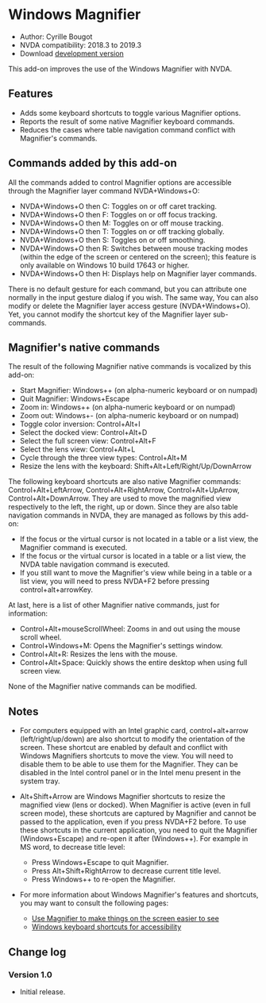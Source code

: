 # Windows Magnifier

* Author: Cyrille Bougot
* NVDA compatibility: 2018.3 to 2019.3
* Download [development version][2]

This add-on improves the use of the Windows Magnifier with NVDA.


## Features

* Adds some keyboard shortcuts to toggle various Magnifier options.
* Reports the result of some native Magnifier keyboard commands.
* Reduces the cases where table navigation command conflict with Magnifier's commands.


## Commands added by this add-on

All the commands added to control Magnifier options are accessible through the Magnifier layer command NVDA+Windows+O:

* NVDA+Windows+O then C: Toggles on or off caret tracking.
* NVDA+Windows+O then F: Toggles on or off focus tracking.
* NVDA+Windows+O then M: Toggles on or off mouse tracking.
* NVDA+Windows+O then T: Toggles on or off tracking globally.
* NVDA+Windows+O then S: Toggles on or off smoothing.
* NVDA+Windows+O then R: Switches between mouse tracking modes (within the edge of the screen or centered on the screen); this feature is only available on Windows 10 build 17643 or higher.
* NVDA+Windows+O then H: Displays help on Magnifier layer commands.

There is no default gesture for each command, but you can attribute one normally in the input gesture dialog if you wish. The same way, You can also modify or delete the Magnifier layer access gesture (NVDA+Windows+O). Yet, you cannot modify the shortcut key of the Magnifier layer sub-commands.


## Magnifier's native commands

The result of the following Magnifier native commands is vocalized by this add-on:

* Start Magnifier: Windows++ (on alpha-numeric keyboard or on numpad)
* Quit Magnifier: Windows+Escape
* Zoom in: Windows++ (on alpha-numeric keyboard or on numpad)
* Zoom out: Windows+- (on alpha-numeric keyboard or on numpad)
* Toggle color inversion: Control+Alt+I
* Select the docked view: Control+Alt+D
* Select the full screen view: Control+Alt+F
* Select the lens view: Control+Alt+L
* Cycle through the three view types: Control+Alt+M
* Resize the lens with the keyboard: Shift+Alt+Left/Right/Up/DownArrow

The following keyboard shortcuts are also native Magnifier commands: Control+Alt+LeftArrow, Control+Alt+RightArrow, Control+Alt+UpArrow, Control+Alt+DownArrow. They are used to move the magnified view respectively to the left, the right, up or down. Since they are also table navigation commands in NVDA, they are managed as follows by this add-on:

* If the focus or the virtual cursor is not located in a table or a list view, the Magnifier command is executed.
* If the focus or the virtual cursor is located in a table or a list view, the NVDA table navigation command is executed.
* If you still want to move the Magnifier's view while being in a table or a list view, you will need to press NVDA+F2 before pressing control+alt+arrowKey.


At last, here is a list of other Magnifier native commands, just for information:

* Control+Alt+mouseScrollWheel: Zooms in and out using the mouse scroll wheel.
* Control+Windows+M: Opens the Magnifier's settings window.
* Control+Alt+R: Resizes the lens with the mouse.
* Control+Alt+Space: Quickly shows the entire desktop when using full screen view.

None of the Magnifier native commands can be modified.


## Notes

* For computers equipped with an Intel graphic card, control+alt+arrow (left/right/up/down) are also shortcut to modify the orientation of the screen. These shortcut are enabled by default and conflict with Windows Magnifiers shortcuts to move the view. You will need to disable them to be able to use them for the Magnifier. They can be disabled in the Intel control panel or in the Intel menu present in the system tray.
* Alt+Shift+Arrow are Windows Magnifier shortcuts to resize the magnified view (lens or docked). When Magnifier is active (even in full screen mode), these shortcuts are captured by Magnifier and cannot be passed to the application, even if you press NVDA+F2 before. To use these shortcuts in the current application, you need to quit the Magnifier (Windows+Escape) and re-open it after (Windows++). For example in MS word, to decrease title level:

    * Press Windows+Escape to quit Magnifier.
    * Press Alt+Shift+RightArrow to decrease current title level.
    * Press Windows++ to re-open the Magnifier.

* For more information about Windows Magnifier's features and shortcuts, you may want to consult the following pages:

    * [Use Magnifier to make things on the screen easier to see](https://support.microsoft.com/en-us/help/11542/windows-use-magnifier-to-make-things-easier-to-see)
    * [Windows keyboard shortcuts for accessibility](https://support.microsoft.com/en-us/help/13810)


## Change log

### Version 1.0

* Initial release.

[2]: https://github.com/CyrilleB79/winMag/releases/download/V1.0-dev-20200127/winMag-1.0-dev-20200127.nvda-addon
